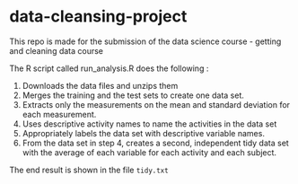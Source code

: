 # data-cleansing-project
This repo is made for the submission of the data science course - getting and cleaning data course

The R script called run_analysis.R does the following :

1. Downloads the data files and unzips them
2. Merges the training and the test sets to create one data set.
3. Extracts only the measurements on the mean and standard deviation for each measurement.
4. Uses descriptive activity names to name the activities in the data set
5. Appropriately labels the data set with descriptive variable names.
6. From the data set in step 4, creates a second, independent tidy data set with the average of each variable for each activity and each subject.

The end result is shown in the file `tidy.txt`
